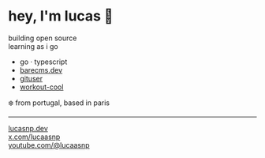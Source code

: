 # hey, I'm lucas 👋

building open source  
learning as i go

- go · typescript  
- [barecms.dev](https://barecms.dev)  
- [gituser](https://github.com/lucasnevespereira/go-gituser)  
- [workout-cool](https://github.com/Snouzy/workout-cool)

❄️ from portugal, based in paris

---

[lucasnp.dev](https://lucasnp.dev)  
[x.com/lucaasnp](https://x.com/lucaasnp)  
[youtube.com/@lucaasnp](https://www.youtube.com/@lucaasnp)

